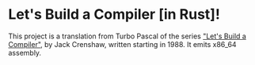 # Let's Build a Compiler [in Rust]!

This project is a translation from Turbo Pascal of the series
["Let's Build a Compiler"][lbc], by Jack Crenshaw, written starting in
1988. It emits x86_64 assembly.

[lbc]: http://compilers.iecc.com/crenshaw/
